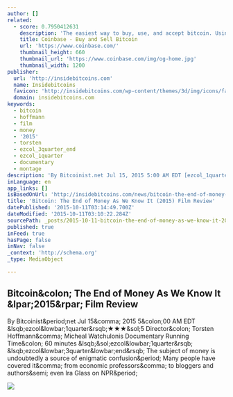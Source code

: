 ```yaml
---
author: []
related:
  - score: 0.7950412631
    description: 'The easiest way to buy, use, and accept bitcoin. Using bitcoin has never been so safe and easy.'
    title: Coinbase - Buy and Sell Bitcoin
    url: 'https://www.coinbase.com/'
    thumbnail_height: 660
    thumbnail_url: 'https://www.coinbase.com/img/og-home.jpg'
    thumbnail_width: 1200
publisher:
  url: 'http://insidebitcoins.com'
  name: Insidebitcoins
  favicon: 'http://insidebitcoins.com/wp-content/themes/3d/img/icons/favicon.ico'
  domain: insidebitcoins.com
keywords:
  - bitcoin
  - hoffmann
  - film
  - money
  - '2015'
  - torsten
  - ezcol_3quarter_end
  - ezcol_1quarter
  - documentary
  - montage
description: 'By Bitcoinist.net Jul 15, 2015 5:00 AM EDT [ezcol_1quarter]★★★/5 Director: Torsten Hoffmann, Micheal Watchulonis Documentary Running Time: 60 minutes [/ezcol_1quarter] [ezcol_3quarter_end] The subject of money is undoubtedly a source of enigmatic confusion. Many people have covered it, from economic professors, to bloggers and authors; even Ira Glass on NPR.'
inLanguage: en
app_links: []
isBasedOnUrl: 'http://insidebitcoins.com/news/bitcoin-the-end-of-money-as-we-know-it-2015-film-review/33672'
title: 'Bitcoin: The End of Money As We Know It (2015) Film Review'
datePublished: '2015-10-11T03:14:49.700Z'
dateModified: '2015-10-11T03:10:22.284Z'
sourcePath: _posts/2015-10-11-bitcoin-the-end-of-money-as-we-know-it-2015-film-review.md
published: true
inFeed: true
hasPage: false
inNav: false
_context: 'http://schema.org'
_type: MediaObject

---
```

<article style=""><h1>Bitcoin&amp;colon; The End of Money As We Know It &amp;lpar;2015&amp;rpar; Film Review</h1><p>By Bitcoinist&amp;period;net Jul 15&amp;comma; 2015 5&amp;colon;00 AM EDT &amp;lsqb;ezcol&amp;lowbar;1quarter&amp;rsqb;★★★&amp;sol;5 Director&amp;colon; Torsten Hoffmann&amp;comma; Micheal Watchulonis Documentary Running Time&amp;colon; 60 minutes &amp;lsqb;&amp;sol;ezcol&amp;lowbar;1quarter&amp;rsqb; &amp;lsqb;ezcol&amp;lowbar;3quarter&amp;lowbar;end&amp;rsqb; The subject of money is undoubtedly a source of enigmatic confusion&amp;period; Many people have covered it&amp;comma; from economic professors&amp;comma; to bloggers and authors&amp;semi; even Ira Glass on NPR&amp;period;</p><img src="http://insidebitcoins.com/wp-content/uploads/2015/07/documentary-coming-soon-bitcoin-1160x13261.jpg" /></article>